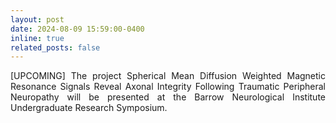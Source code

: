 ```yaml
---
layout: post
date: 2024-08-09 15:59:00-0400
inline: true
related_posts: false
---
```


<p style="text-align: justify;">[UPCOMING] The project Spherical Mean Diffusion Weighted Magnetic Resonance Signals Reveal Axonal Integrity Following Traumatic Peripheral Neuropathy will be presented at the Barrow Neurological Institute Undergraduate Research Symposium.</p>
